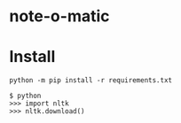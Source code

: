 # note-o-matic

# Install

```
python -m pip install -r requirements.txt
```
```
$ python
>>> import nltk
>>> nltk.download()
```
